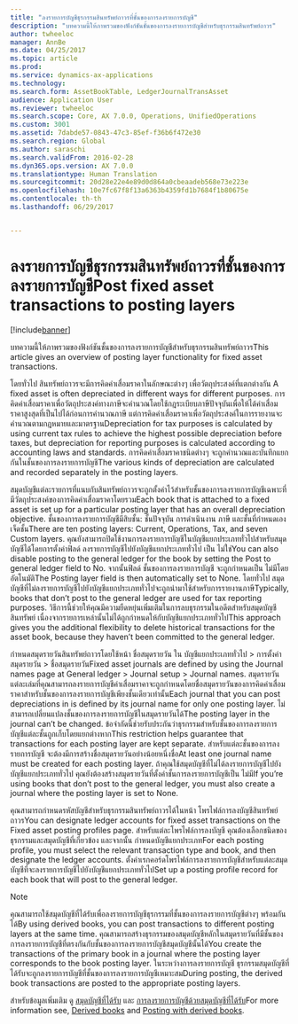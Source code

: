 ```yaml
---
title: "ลงรายการบัญชีธุรกรรมสินทรัพย์ถาวรที่ชั้นของการลงรายการบัญชี"
description: "บทความนี้ให้ภาพรวมของฟังก์ชันชั้นของการลงรายการบัญชีสำหรับธุรกรรมสินทรัพย์ถาวร"
author: twheeloc
manager: AnnBe
ms.date: 04/25/2017
ms.topic: article
ms.prod: 
ms.service: dynamics-ax-applications
ms.technology: 
ms.search.form: AssetBookTable, LedgerJournalTransAsset
audience: Application User
ms.reviewer: twheeloc
ms.search.scope: Core, AX 7.0.0, Operations, UnifiedOperations
ms.custom: 3001
ms.assetid: 7dabde57-0843-47c3-85ef-f36b6f472e30
ms.search.region: Global
ms.author: saraschi
ms.search.validFrom: 2016-02-28
ms.dyn365.ops.version: AX 7.0.0
ms.translationtype: Human Translation
ms.sourcegitcommit: 20d28e22e4e89d0d864a0cbeaadeb568e73e223e
ms.openlocfilehash: 10e7fc67f8f13a6363b4359fd1b7684f1b80675e
ms.contentlocale: th-th
ms.lasthandoff: 06/29/2017


---
```


# <a name="post-fixed-asset-transactions-to-posting-layers"></a><span data-ttu-id="8bc5e-103">ลงรายการบัญชีธุรกรรมสินทรัพย์ถาวรที่ชั้นของการลงรายการบัญชี</span><span class="sxs-lookup"><span data-stu-id="8bc5e-103">Post fixed asset transactions to posting layers</span></span>

[!include[banner](../includes/banner.md)]


<span data-ttu-id="8bc5e-104">บทความนี้ให้ภาพรวมของฟังก์ชันชั้นของการลงรายการบัญชีสำหรับธุรกรรมสินทรัพย์ถาวร</span><span class="sxs-lookup"><span data-stu-id="8bc5e-104">This article gives an overview of posting layer functionality for fixed asset transactions.</span></span>

<span data-ttu-id="8bc5e-105">โดยทั่วไป สินทรัพย์ถาวรจะมีการคิดค่าเสื่อมราคาในลักษณะต่างๆ เพื่อวัตถุประสงค์ที่แตกต่างกัน </span><span class="sxs-lookup"><span data-stu-id="8bc5e-105">A fixed asset is often depreciated in different ways for different purposes.</span></span> <span data-ttu-id="8bc5e-106">การคิดค่าเสื่อมราคาเพื่อวัตถุประสงค์ทางภาษีจะคำนวณโดยใช้กฎระเบียบภาษีปัจจุบันเพื่อให้ได้ค่าเสื่อมราคาสูงสุดที่เป็นไปได้ก่อนการคำนวณภาษี แต่การคิดค่าเสื่อมราคาเพื่อวัตถุประสงค์ในการรายงานจะคำนวณตามกฎหมายและมาตรฐาน</span><span class="sxs-lookup"><span data-stu-id="8bc5e-106">Depreciation for tax purposes is calculated by using current tax rules to achieve the highest possible depreciation before taxes, but depreciation for reporting purposes is calculated according to accounting laws and standards.</span></span> <span data-ttu-id="8bc5e-107">การคิดค่าเสื่อมราคาชนิดต่างๆ จะถูกคำนวณและบันทึกแยกกันในชั้นของการลงรายการบัญชี</span><span class="sxs-lookup"><span data-stu-id="8bc5e-107">The various kinds of depreciation are calculated and recorded separately in the posting layers.</span></span>

<span data-ttu-id="8bc5e-108">สมุดบัญชีแต่ละรายการที่แนบกับสินทรัพย์ถาวรจะถูกตั้งค่าไว้สำหรับชั้นของการลงรายการบัญชีเฉพาะที่มีวัตถุประสงค์ของการคิดค่าเสื่อมราคาโดยรวม</span><span class="sxs-lookup"><span data-stu-id="8bc5e-108">Each book that is attached to a fixed asset is set up for a particular posting layer that has an overall depreciation objective.</span></span> <span data-ttu-id="8bc5e-109">ชั้นของการลงรายการบัญชีมีสิบชั้น: ชั้นปัจจุบัน การดำเนินงาน ภาษี และชั้นที่กำหนดเองเจ็ดชั้น</span><span class="sxs-lookup"><span data-stu-id="8bc5e-109">There are ten posting layers: Current, Operations, Tax, and seven Custom layers.</span></span> <span data-ttu-id="8bc5e-110">คุณยังสามารถปิดใช้งานการลงรายการบัญชีในบัญชีแยกประเภททั่วไปสำหรับสมุดบัญชีได้โดยการตั้งค่าฟิลด์ ลงรายการบัญชีไปยังบัญชีแยกประเภททั่วไป เป็น ไม่ใช่</span><span class="sxs-lookup"><span data-stu-id="8bc5e-110">You can also disable posting to the general ledger for the book by setting the Post to general ledger field to No.</span></span> <span data-ttu-id="8bc5e-111">จากนั้นฟิลด์ ชั้นของการลงรายการบัญชี จะถูกกำหนดเป็น ไม่มีโดยอัตโนมัติ</span><span class="sxs-lookup"><span data-stu-id="8bc5e-111">The Posting layer field is then automatically set to None.</span></span> <span data-ttu-id="8bc5e-112">โดยทั่วไป สมุดบัญชีที่ไม่ลงรายการบัญชีไปยังบัญชีแยกประเภททั่วไปจะถูกนำมาใช้สำหรับการรายงานภาษี</span><span class="sxs-lookup"><span data-stu-id="8bc5e-112">Typically, books that don’t post to the general ledger are used for tax reporting purposes.</span></span> <span data-ttu-id="8bc5e-113">วิธีการนี้ช่วยให้คุณมีความยืดหยุ่นเพิ่มเติมในการลบธุรกรรมในอดีตสำหรับสมุดบัญชีสินทรัพย์ เนื่องจากรายการเหล่านั้นไม่ได้ถูกกำหนดให้กับบัญชีแยกประเภททั่วไป</span><span class="sxs-lookup"><span data-stu-id="8bc5e-113">This approach gives you the additional flexibility to delete historical transactions for the asset book, because they haven’t been committed to the general ledger.</span></span>

<span data-ttu-id="8bc5e-114">กำหนดสมุดรายวันสินทรัพย์ถาวรโดยใช้หน้า ชื่อสมุดรายวัน ใน บัญชีแยกประเภททั่วไป > การตั้งค่าสมุดรายวัน > ชื่อสมุดรายวัน</span><span class="sxs-lookup"><span data-stu-id="8bc5e-114">Fixed asset journals are defined by using the Journal names page at General ledger > Journal setup > Journal names.</span></span> <span data-ttu-id="8bc5e-115">สมุดรายวันแต่ละเล่มที่คุณสามารถลงรายการบัญชีค่าเสื่อมราคาจะถูกกำหนดโดยชื่อสมุดรายวันของการคิดค่าเสื่อมราคาสำหรับชั้นของการลงรายการบัญชีเพียงชั้นเดียวเท่านั้น</span><span class="sxs-lookup"><span data-stu-id="8bc5e-115">Each journal that you can post depreciations in is defined by its journal name for only one posting layer.</span></span> <span data-ttu-id="8bc5e-116">ไม่สามารถเปลี่ยนแปลงชั้นของการลงรายการบัญชีในสมุดรายวันได้</span><span class="sxs-lookup"><span data-stu-id="8bc5e-116">The posting layer in the journal can’t be changed.</span></span> <span data-ttu-id="8bc5e-117">ข้อจำกัดนี้ช่วยรับประกันว่าธุรกรรมสำหรับชั้นของการลงรายการบัญชีแต่ละชั้นถูกเก็บโดยแยกต่างหาก</span><span class="sxs-lookup"><span data-stu-id="8bc5e-117">This restriction helps guarantee that transactions for each posting layer are kept separate.</span></span> <span data-ttu-id="8bc5e-118">สำหรับแต่ละชั้นของการลงรายการบัญชี จะต้องมีการสร้างชื่อสมุดรายวันอย่างน้อยหนึ่งชื่อ</span><span class="sxs-lookup"><span data-stu-id="8bc5e-118">At least one journal name must be created for each posting layer.</span></span> <span data-ttu-id="8bc5e-119">ถ้าคุณใช้สมุดบัญชีที่ไม่ได้ลงรายการบัญชีไปยังบัญชีแยกประเภททั่วไป คุณยังต้องสร้างสมุดรายวันที่ตั้งค่าชั้นการลงรายการบัญชีเป็น ไม่มี</span><span class="sxs-lookup"><span data-stu-id="8bc5e-119">If you’re using books that don’t post to the general ledger, you must also create a journal where the posting layer is set to None.</span></span>

<span data-ttu-id="8bc5e-120">คุณสามารถกำหนดรหัสบัญชีสำหรับธุรกรรมสินทรัพย์ถาวรได้ในหน้า โพรไฟล์การลงบัญชีสินทรัพย์ถาวร</span><span class="sxs-lookup"><span data-stu-id="8bc5e-120">You can designate ledger accounts for fixed asset transactions on the Fixed asset posting profiles page.</span></span> <span data-ttu-id="8bc5e-121">สำหรับแต่ละโพรไฟล์การลงบัญชี คุณต้องเลือกชนิดของธุรกรรมและสมุดบัญชีที่เกี่ยวข้อง และจากนั้น กำหนดบัญชีแยกประเภท</span><span class="sxs-lookup"><span data-stu-id="8bc5e-121">For each posting profile, you must select the relevant transaction type and book, and then designate the ledger accounts.</span></span> <span data-ttu-id="8bc5e-122">ตั้งค่าเรกคอร์ดโพรไฟล์การลงรายการบัญชีสำหรับแต่ละสมุดบัญชีที่จะลงรายการบัญชีไปยังบัญชีแยกประเภททั่วไป</span><span class="sxs-lookup"><span data-stu-id="8bc5e-122">Set up a posting profile record for each book that will post to the general ledger.</span></span>

> [!NOTE] 
> <span data-ttu-id="8bc5e-123">คุณสามารถใช้สมุดบัญชีที่ได้รับเพื่อลงรายการบัญชีธุรกรรมที่ชั้นของการลงรายการบัญชีต่างๆ พร้อมกันได้</span><span class="sxs-lookup"><span data-stu-id="8bc5e-123">By using derived books, you can post transactions to different posting layers at the same time.</span></span> <span data-ttu-id="8bc5e-124">คุณสามารถสร้างธุรกรรมของสมุดบัญชีหลักในสมุดรายวันที่มีชั้นของการลงรายการบัญชีที่ตรงกันกับชั้นของการลงรายการบัญชีสมุดบัญชีนั้นได้</span><span class="sxs-lookup"><span data-stu-id="8bc5e-124">You create the transactions of the primary book in a journal where the posting layer corresponds to the book posting layer.</span></span> <span data-ttu-id="8bc5e-125">ในระหว่างการลงรายการบัญชี ธุรกรรมสมุดบัญชีที่ได้รับจะถูกลงรายการบัญชีที่ชั้นของการลงรายการบัญชีเหมาะสม</span><span class="sxs-lookup"><span data-stu-id="8bc5e-125">During posting, the derived book transactions are posted to the appropriate posting layers.</span></span>

<span data-ttu-id="8bc5e-126">สำหรับข้อมูลเพิ่มเติม ดู [สมุดบัญชีที่ได้รับ](derived-books.md) และ [การลงรายการบัญชีด้วยสมุดบัญชีที่ได้รับ](post-derived-value-models.md)</span><span class="sxs-lookup"><span data-stu-id="8bc5e-126">For more information see, [Derived books](derived-books.md) and [Posting with derived books](post-derived-value-models.md).</span></span>




